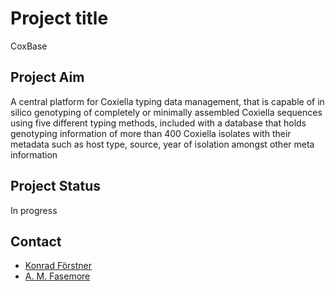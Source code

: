 # Project title
CoxBase

## Project Aim
A central platform for Coxiella typing data management, that is capable of in silico genotyping of completely or minimally assembled Coxiella sequences using five different typing methods, included with a database that holds genotyping information of more than 400 Coxiella isolates with their metadata such as host type, source, year of isolation amongst other meta information

## Project Status
In progress

## Contact
- [Konrad Förstner](foerstner@zbmed.de)
- [A. M. Fasemore](akinyemi.fasemore@stud-mail.uni-wuerzburg.de)



